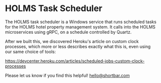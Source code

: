 HOLMS Task Scheduler
====================

The HOLMS task scheduler is a Windows service that runs scheduled tasks for
the HOLMS hotel property management system. It calls into the HOLMS
microservices using gRPC, on a schedule controlled by Quartz.

After we built this, we discovered Heroku's article on custom clock processes,
which more or less describes exactly what this is, even using our same choice
of tools:

https://devcenter.heroku.com/articles/scheduled-jobs-custom-clock-processes

Please let us know if you find this helpful! hello@shortbar.com

